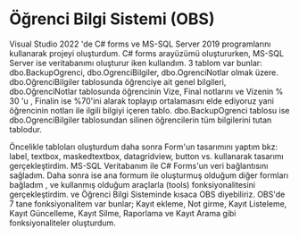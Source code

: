 # Öğrenci Bilgi Sistemi (OBS)

Visual Studio 2022 'de C# forms ve MS-SQL Server 2019 programlarını kullanarak projeyi oluşturdum.
C# forms arayüzümü oluştururken, MS-SQL Server ise veritabanımı oluşturur iken kullandım.
3 tablom var bunlar: dbo.BackupOgrenci, dbo.OgrenciBilgiler, dbo.OgrenciNotlar olmak üzere.
dbo.OğrenciBilgiler tablosunda öğrenciye ait genel bilgileri, dbo.OğrenciNotlar tablosunda öğrencinin Vize, Final notlarını ve Vizenin % 30 'u , Finalin ise %70'ini 
alarak toplayıp ortalamasını elde ediyoruz yani öğrencinin notları ile ilgili bilgiyi içeren tablo.
dbo.BackupOgrenci tablosu ise dbo.OgrenciBilgiler tablosundan silinen öğrencilerin tüm bilgilerini tutan tablodur.

Öncelikle tabloları oluşturdum daha sonra Form'un tasarımını yaptım bkz: label, textbox, maskedtextbox, datagridview, button vs. kullanarak tasarımı gerçekleştirdim.
MS-SQL Veritabanım ile C# Forms'un veri bağlantısını sağladım.
Daha sonra ise ana formum ile oluşturmuş olduğum diğer formları bağladım , ve kullanmış olduğum araçlarla (tools) fonksiyonalitesini gerçekleştirdim.
ve Öğrenci Bilgi Sisteminde kısaca OBS diyebiliriz. OBS'de 7 tane fonksiyonalitem var bunlar; Kayıt ekleme, Not girme, Kayıt Listeleme, Kayıt Güncelleme, Kayıt Silme,
Raporlama ve Kayıt Arama gibi fonksiyonaliteler oluşturdum.

